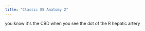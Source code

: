 ```yaml
---
title: "Classic US Anatomy 2"
---
```

you know it's the CBD when you see the dot of the R hepatic artery

